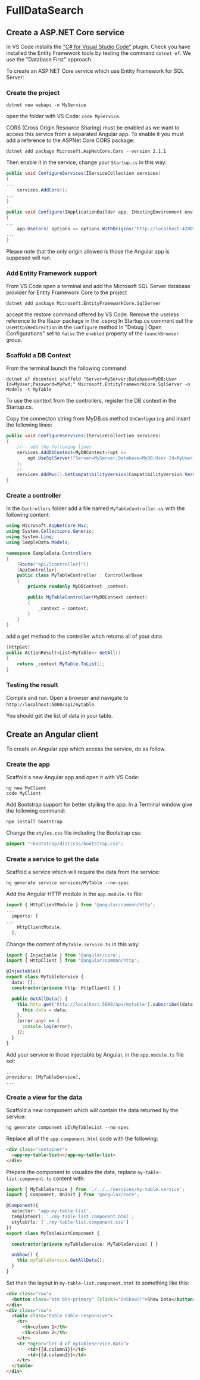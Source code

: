 # FullDataSearch
## Create a ASP.NET Core service
In VS Code installs the ["C# for Visual Studio Code"](https://marketplace.visualstudio.com/items?itemName=ms-vscode.csharp) plugin.
Check you have installed the Entity Framework tools by testing the command `dotnet ef`.
We use the "Database First" approach.

To create an ASP.NET Core service which use Entity Framework for SQL Server:

### Create the project

`dotnet new webapi -o MyService`

open the folder with VS Code: `code MyService`.

CORS (Cross Origin Resource Sharing) must be enabled as we want to access this service from a separated Angular app. To enable it you must add a reference to the ASPNet Core CORS package:
```
dotnet add package Microsoft.AspNetCore.Cors --version 2.1.1
```
Then enable it in the service, change your `Startup.cs` in this way:
```csharp
public void ConfigureServices(IServiceCollection services)
{
...
    services.AddCors();
...
}
...
public void Configure(IApplicationBuilder app, IHostingEnvironment env)
{
...
    app.UseCors( options => options.WithOrigins("http://localhost:4200").AllowAnyMethod().AllowAnyHeader() );
...
}
```
Please note that the only origin allowed is those the Angular app is supposed will run.

### Add Entity Framework support 
From VS Code open a terminal and add the Microsoft SQL Server database provider for Entity Framework Core to the project

`dotnet add package Microsoft.EntityFrameworkCore.SqlServer`

accept the restore command offered by VS Code.
Remove the useless reference to the Razor package in the .csproj
In Startup.cs comment out the `UseHttpsRedirection` in the `Configure` method
In "Debug | Open Configurations" set to `false` the `enabled` property of the `launchBrowser` group.

### Scaffold a DB Context
From the terminal launch the following command

`dotnet ef dbcontext scaffold "Server=MyServer;Database=MyDB;User Id=MyUser;Password=MyPwd;" Microsoft.EntityFrameworkCore.SqlServer -o Models -t MyTable`

To use the context from the controllers, register the DB context in the Startup.cs. 

Copy the connecton string from MyDB.cs method `OnConfiguring` and insert the following lines:
```csharp
public void ConfigureServices(IServiceCollection services)
{
    //-- add the following lines
    services.AddDbContext<MyDBContext>(opt => 
        opt.UseSqlServer("Server=MyServer;Database=MyDB;User Id=MyUser;Password=MyPwd;")
    );
    //
    services.AddMvc().SetCompatibilityVersion(CompatibilityVersion.Version_2_1);
}
```

### Create a controller
In the `Controllers` folder add a file named `MyTableController.cs` with the following content:

```csharp
using Microsoft.AspNetCore.Mvc;
using System.Collections.Generic;
using System.Linq;
using SampleData.Models;

namespace SampleData.Controllers
{
    [Route("api/[controller]")]
    [ApiController]
    public class MyTableController : ControllerBase
    {
        private readonly MyDBContext _context;

        public MyTableController(MyDBContext context)
        {
            _context = context;
        }
    }
}
```
add a get method to the controller whch returns all of your data
```csharp
[HttpGet]
public ActionResult<List<MyTable>> GetAll()
{
    return _context.MyTable.ToList();
}
```

### Testing the result
Compile and run. Open a browser and navigate to `http://localhost:5000/api/mytable`.

You should get the list of data in your table.

## Create an Angular client
To create an Angular app which access the service, do as follow.
### Create the app
Scaffold a new Angular app and open it with VS Code:
```
ng new MyClient
code MyClient
```
Add Bootstrap support for better styiling the app. In a Terminal window give the following command:
```
npm install bootstrap
```
Change the `styles.css` file including the Bootstrap css:
```css
@import "~bootstrap/dist/css/bootstrap.css";
```
### Create a service to get the data
Scaffold a service which will require the data from the service:
```
ng generate service services/MyTable --no-spec
```
Add the Angular HTTP module in the `app.module.ts` file:
```typescript
import { HttpClientModule } from '@angular/common/http';
...
  imports: [
...
    HttpClientModule,
  ],
```
Change the content of `MyTable.service.ts` in this way:
```typescript
import { Injectable } from '@angular/core';
import { HttpClient } from '@angular/common/http';

@Injectable()
export class MyTableService {
  data: [];
  constructor(private http: HttpClient) { }

  public GetAllData() {
    this.http.get('http://localhost:5000/api/mytable').subscribe((data:any) => {
      this.data = data;
    },
    (error:any) => {
      console.log(error);
    });
  }
}
```
Add your service in those injectable by Angular, in the `app.module.ts` file set:
```
...
providers: [MyTableService],
...
```
### Create a view for the data
Scaffold a new component which will contain the data returned by the service:
```
ng generate component UI\MyTableList --no-spec
```
Replace all of the `app.component.html` code with the following:
```html
<div class="container">
  <app-my-table-list></app-my-table-list>
</div>

```
Prepare the component to visualize the data, replace `my-table-list.component.ts` content with:
```typescript
import { MyTableService } from './../../services/my-table.service';
import { Component, OnInit } from '@angular/core';

@Component({
  selector: 'app-my-table-list',
  templateUrl: './my-table-list.component.html',
  styleUrls: ['./my-table-list.component.css']
})
export class MyTableListComponent {

  constructor(private myTableService: MyTableService) { }

  onShow() {
    this.myTableService.GetAllData();
  }
}
```
Set then the layout in `my-table-list.component.html` to something like this:
```html
<div class="row">
  <button class="btn btn-primary" (click)="OnShow()">Show Data</button>
</div>
<div class="row">
  <table class="table table-responsive">
    <tr>
      <th>column 1</th>
      <th>column 2</th>
    </tr>
    <tr *ngFor="let d of myTableService.data">
        <td>{{d.column1}}</td>
        <td>{{d.column2}}</td>
    </tr> 
  </table>
</div>
```
